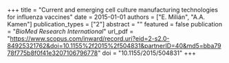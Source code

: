 +++
title = "Current and emerging cell culture manufacturing technologies for influenza vaccines"
date = 2015-01-01
authors = ["E. Milián", "A.A. Kamen"]
publication_types = ["2"]
abstract = ""
featured = false
publication = "*BioMed Research International*"
url_pdf = "https://www.scopus.com/inward/record.uri?eid=2-s2.0-84925321762&doi=10.1155%2f2015%2f504831&partnerID=40&md5=bba7978f775b8f0f41e3207106796778"
doi = "10.1155/2015/504831"
+++

